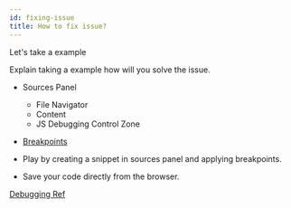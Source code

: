 ```yaml
---
id: fixing-issue
title: How to fix issue?
---
```


Let's take a example

Explain taking a example how will you solve the issue.

- Sources Panel

  - File Navigator
  - Content
  - JS Debugging Control Zone

- [Breakpoints](https://developers.google.com/web/tools/chrome-devtools/javascript/breakpoints)

- Play by creating a snippet in sources panel and applying breakpoints.

- Save your code directly from the browser.

[Debugging Ref](https://developers.google.com/web/tools/chrome-devtools/javascript/reference)
